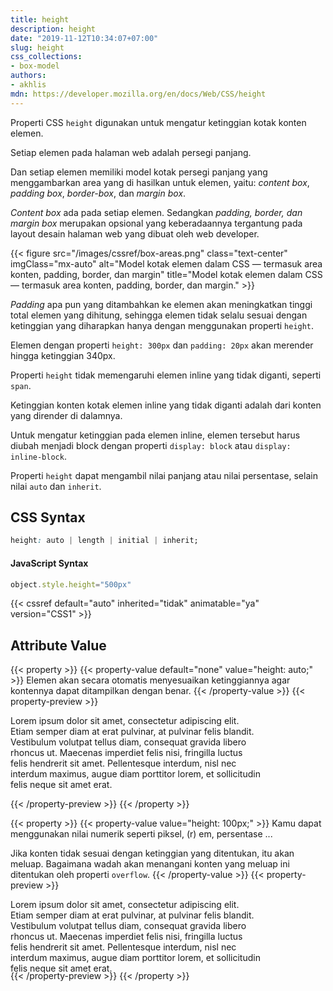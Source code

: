 ```yaml
---
title: height
description: height
date: "2019-11-12T10:34:07+07:00"
slug: height
css_collections:
- box-model
authors:
- akhlis
mdn: https://developer.mozilla.org/en/docs/Web/CSS/height
---
```


Properti CSS `height` digunakan untuk mengatur ketinggian kotak konten elemen.

Setiap elemen pada halaman web adalah persegi panjang.

Dan setiap elemen memiliki model kotak persegi panjang yang menggambarkan area yang di hasilkan untuk elemen, yaitu:
_content box_, _padding box_, _border-box_, dan _margin box_.

_Content box_ ada pada setiap elemen. Sedangkan _padding, border, dan margin box_ merupakan opsional yang keberadaannya
tergantung pada layout desain halaman web yang dibuat oleh web developer.

{{< figure src="/images/cssref/box-areas.png" class="text-center" imgClass="mx-auto" alt="Model kotak elemen dalam CSS — termasuk area konten, padding, border, dan margin" title="Model kotak elemen dalam CSS — termasuk area konten, padding, border, dan margin." >}}

_Padding_ apa pun yang ditambahkan ke elemen akan meningkatkan tinggi total elemen yang dihitung, sehingga elemen tidak
selalu sesuai dengan ketinggian yang diharapkan hanya dengan menggunakan properti `height`.

Elemen dengan properti `height: 300px` dan `padding: 20px` akan merender hingga ketinggian 340px.

Properti `height` tidak memengaruhi elemen inline yang tidak diganti, seperti `span`.

Ketinggian konten kotak elemen inline yang tidak diganti adalah dari konten yang dirender di dalamnya.

Untuk mengatur ketinggian pada elemen inline, elemen tersebut harus diubah menjadi block dengan properti `display:
block` atau `display: inline-block`.

Properti `height` dapat mengambil nilai panjang atau nilai persentase, selain nilai `auto` dan `inherit`.

## CSS Syntax
```css
height: auto | length | initial | inherit;
```

#### JavaScript Syntax
```js
object.style.height="500px"
```

{{< cssref default="auto" inherited="tidak" animatable="ya" version="CSS1" >}}

## Attribute Value

{{< property >}}
{{< property-value default="none" value="height: auto;" >}}
Elemen akan secara otomatis menyesuaikan ketinggiannya agar kontennya dapat ditampilkan dengan benar.
{{< /property-value >}}
{{< property-preview >}}
<div class="property__example height p-4" id="height-auto">
  <p class="block text-sm bg-green-200 rounded-sm py-2 px-4">Lorem ipsum dolor sit amet, consectetur adipiscing elit. Etiam semper diam at
    erat pulvinar, at pulvinar felis blandit. Vestibulum volutpat tellus diam, consequat gravida libero rhoncus
    ut. Maecenas imperdiet felis nisi, fringilla luctus felis hendrerit sit amet. Pellentesque interdum, nisl
    nec interdum maximus, augue diam porttitor lorem, et sollicitudin felis neque sit amet erat.</p>
</div>
{{< /property-preview >}}
{{< /property >}}

{{< property >}}
{{< property-value value="height: 100px;" >}}
Kamu dapat menggunakan nilai numerik seperti piksel, (r) em, persentase ...

Jika konten tidak sesuai dengan ketinggian yang ditentukan, itu akan meluap. Bagaimana wadah akan menangani konten yang
meluap ini ditentukan oleh properti `overflow`.
{{< /property-value >}}
{{< property-preview >}}
<div class="property__example height p-4" id="height-100px">
  <p class="block text-sm bg-green-200 rounded-sm py-2 px-4">Lorem ipsum dolor sit amet, consectetur adipiscing elit. Etiam semper diam at
    erat pulvinar, at pulvinar felis blandit. Vestibulum volutpat tellus diam, consequat gravida libero rhoncus
    ut. Maecenas imperdiet felis nisi, fringilla luctus felis hendrerit sit amet. Pellentesque interdum, nisl
    nec interdum maximus, augue diam porttitor lorem, et sollicitudin felis neque sit amet erat.</p>
</div>
{{< /property-preview >}}
{{< /property >}}

<style type="text/css">
  .height {
    max-width: 400px;
  }

  #height-100px .block {
    height: 100px;
  }
</style>